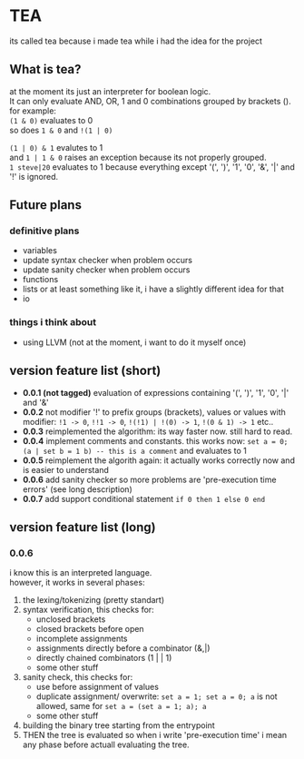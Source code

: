 # TEA
its called tea because i made tea while i had the idea for the project

## What is tea?
at the moment its just an interpreter for boolean logic.\
It can only evaluate AND, OR, 1 and 0 combinations grouped by brackets ().\
for example:\
`(1 & 0)` evaluates to 0\
so does `1 & 0` and `!(1 | 0)`

`(1 | 0) & 1` evalutes to 1\
and `1 | 1 & 0` raises an exception because its not properly grouped.\
`1 steve|20` evaluates to 1 because everything except '(', ')', '1', '0', '&', '|' and '!' is ignored.

## Future plans

### definitive plans
* variables
* update syntax checker when problem occurs
* update sanity checker when problem occurs
* functions
* lists or at least something like it, i have a slightly different idea for that
* io
### things i think about
* using LLVM (not at the moment, i want to do it myself once)

## version feature list (short)
* **0.0.1 (not tagged)** evaluation of expressions containing '(', ')', '1', '0', '|' and '&'
* **0.0.2** not modifier '!' to prefix groups (brackets), values or values with modifier: `!1 -> 0`, `!!1 -> 0`, `!(!1) | !(0) -> 1`, `!(0 & 1) -> 1` etc..
* **0.0.3** reimplemented the algorithm: its way faster now. still hard to read.
* **0.0.4** implement comments and constants. this works now: `set a = 0; (a | set b = 1 b) -- this is a comment` and evaluates to 1
* **0.0.5** reimplement the algorith again: it actually works correctly now and is easier to understand
* **0.0.6** add sanity checker so more problems are 'pre-execution time errors' (see long description)
* **0.0.7** add support conditional statement `if 0 then 1 else 0 end`

## version feature list (long)
### 0.0.6
i know this is an interpreted language. \
however, it works in several phases:
1. the lexing/tokenizing (pretty standart)
2. syntax verification, this checks for:
    - unclosed brackets
    - closed brackets before open
    - incomplete assignments
    - assignments directly before a combinator (&,|)
    - directly chained combinators (1 | | 1)
    - some other stuff
3. sanity check, this checks for:
    - use before assignment of values
    - duplicate assignment/ overwrite: `set a = 1; set a = 0; a` is not allowed, same for `set a = (set a = 1; a); a`
    - some other stuff
4. building the binary tree starting from the entrypoint
5. THEN the tree is evaluated
so when i write 'pre-execution time' i mean any phase before actuall evaluating the tree.
